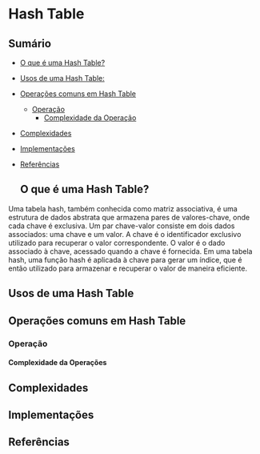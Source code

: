 # Hash Table

## Sumário 

- [O que é uma Hash Table?](#o-que-é-uma-hash-table)
- [Usos de uma Hash Table:](#usos-de-uma-hash-table)
- [Operações comuns em Hash Table](#operações-comuns-em-hash-table)
  - [Operação]()
    - [Complexidade da Operação]()
- [Complexidades](#complexidades)
- [Implementações](#implementações)
- [Referências](#referências)

  ## O que é uma Hash Table?

Uma tabela hash, também conhecida como matriz associativa, é uma estrutura de dados abstrata que armazena pares de valores-chave, onde cada chave é exclusiva. Um par chave-valor consiste em dois dados associados: uma chave e um valor. A chave é o identificador exclusivo utilizado para recuperar o valor correspondente. O valor é o dado associado à chave, acessado quando a chave é fornecida. Em uma tabela hash, uma função hash é aplicada à chave para gerar um índice, que é então utilizado para armazenar e recuperar o valor de maneira eficiente.

  ## Usos de uma Hash Table

  ## Operações comuns em Hash Table

  ### Operação

  #### Complexidade da Operações

  ## Complexidades

  ## Implementações

  ## Referências
